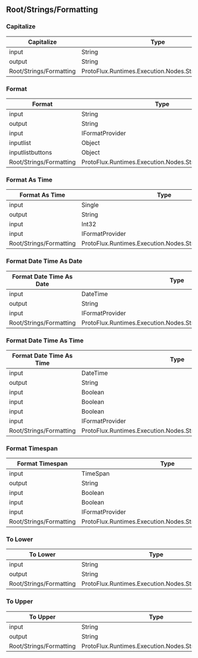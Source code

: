 <!-----------------------------------------------------------------------+
 ! This file has been generated using a script. Do not edit it manually. !
 ! Edit the individual node pages instead.                               !
 +----------------------------------------------------------------------->

## Root/Strings/Formatting

### Capitalize

<!-- embed:start:ProtoFlux.Runtimes.Execution.Nodes.Strings.Capitalize -->
<!-- ProtofluxNode:start -->
| Capitalize | Type | Label |
| --- | ---- | ----- |
| input | String | Str |
| output | String | * |
| Root/Strings/Formatting | ProtoFlux.Runtimes.Execution.Nodes.Strings.Capitalize |  |
<!-- ProtofluxNode:end -->
<!-- embed:end:ProtoFlux.Runtimes.Execution.Nodes.Strings.Capitalize -->


### Format

<!-- embed:start:ProtoFlux.Runtimes.Execution.Nodes.Strings.FormatString -->
<!-- ProtofluxNode:start -->
| Format | Type | Label |
| --- | ---- | ----- |
| input | String | Format |
| output | String | * |
| input | IFormatProvider | FormatProvider |
| inputlist | Object | Parameters |
| inputlistbuttons | Object | Parameters |
| Root/Strings/Formatting | ProtoFlux.Runtimes.Execution.Nodes.Strings.FormatString |  |
<!-- ProtofluxNode:end -->
<!-- embed:end:ProtoFlux.Runtimes.Execution.Nodes.Strings.FormatString -->


### Format As Time

<!-- embed:start:ProtoFlux.Runtimes.Execution.Nodes.Strings.FormatAsTime -->
<!-- ProtofluxNode:start -->
| Format As Time | Type | Label |
| --- | ---- | ----- |
| input | Single | Time |
| output | String | * |
| input | Int32 | DecimalPlaces |
| input | IFormatProvider | FormatProvider |
| Root/Strings/Formatting | ProtoFlux.Runtimes.Execution.Nodes.Strings.FormatAsTime |  |
<!-- ProtofluxNode:end -->
<!-- embed:end:ProtoFlux.Runtimes.Execution.Nodes.Strings.FormatAsTime -->


### Format Date Time As Date

<!-- embed:start:ProtoFlux.Runtimes.Execution.Nodes.Strings.FormatDateTimeAsDate -->
<!-- ProtofluxNode:start -->
| Format Date Time As Date | Type | Label |
| --- | ---- | ----- |
| input | DateTime | Date |
| output | String | * |
| input | IFormatProvider | FormatProvider |
| Root/Strings/Formatting | ProtoFlux.Runtimes.Execution.Nodes.Strings.FormatDateTimeAsDate |  |
<!-- ProtofluxNode:end -->
<!-- embed:end:ProtoFlux.Runtimes.Execution.Nodes.Strings.FormatDateTimeAsDate -->


### Format Date Time As Time

<!-- embed:start:ProtoFlux.Runtimes.Execution.Nodes.Strings.FormatDateTimeAsTime -->
<!-- ProtofluxNode:start -->
| Format Date Time As Time | Type | Label |
| --- | ---- | ----- |
| input | DateTime | Date |
| output | String | * |
| input | Boolean | Use24HourClock |
| input | Boolean | ShowSeconds |
| input | Boolean | ShowMilliseconds |
| input | IFormatProvider | FormatProvider |
| Root/Strings/Formatting | ProtoFlux.Runtimes.Execution.Nodes.Strings.FormatDateTimeAsTime |  |
<!-- ProtofluxNode:end -->
<!-- embed:end:ProtoFlux.Runtimes.Execution.Nodes.Strings.FormatDateTimeAsTime -->


### Format Timespan

<!-- embed:start:ProtoFlux.Runtimes.Execution.Nodes.Strings.FormatTimespan -->
<!-- ProtofluxNode:start -->
| Format Timespan | Type | Label |
| --- | ---- | ----- |
| input | TimeSpan | TimeSpan |
| output | String | * |
| input | Boolean | ShowSeconds |
| input | Boolean | ShowMilliseconds |
| input | IFormatProvider | FormatProvider |
| Root/Strings/Formatting | ProtoFlux.Runtimes.Execution.Nodes.Strings.FormatTimespan |  |
<!-- ProtofluxNode:end -->
<!-- embed:end:ProtoFlux.Runtimes.Execution.Nodes.Strings.FormatTimespan -->


### To Lower

<!-- embed:start:ProtoFlux.Runtimes.Execution.Nodes.Strings.ToLower -->
<!-- ProtofluxNode:start -->
| To Lower | Type | Label |
| --- | ---- | ----- |
| input | String | Str |
| output | String | * |
| Root/Strings/Formatting | ProtoFlux.Runtimes.Execution.Nodes.Strings.ToLower |  |
<!-- ProtofluxNode:end -->
<!-- embed:end:ProtoFlux.Runtimes.Execution.Nodes.Strings.ToLower -->


### To Upper

<!-- embed:start:ProtoFlux.Runtimes.Execution.Nodes.Strings.ToUpper -->
<!-- ProtofluxNode:start -->
| To Upper | Type | Label |
| --- | ---- | ----- |
| input | String | Str |
| output | String | * |
| Root/Strings/Formatting | ProtoFlux.Runtimes.Execution.Nodes.Strings.ToUpper |  |
<!-- ProtofluxNode:end -->
<!-- embed:end:ProtoFlux.Runtimes.Execution.Nodes.Strings.ToUpper -->


